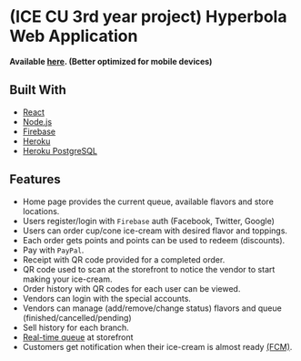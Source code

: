 # (ICE CU 3rd year project) Hyperbola Web Application

**Available [here](https://hyperbola.herokuapp.com/). (Better optimized for mobile devices)**

## Built With
* [React](https://reactjs.org/)
* [Node.js](https://nodejs.org)
* [Firebase](https://firebase.google.com/)
* [Heroku](https://www.heroku.com/home)
* [Heroku PostgreSQL](https://www.heroku.com/postgres)

## Features
* Home page provides the current queue, available flavors and store locations.
* Users register/login with `Firebase` auth (Facebook, Twitter, Google)
* Users can order cup/cone ice-cream with desired flavor and toppings.
* Each order gets points and points can be used to redeem (discounts).
* Pay with `PayPal`.
* Receipt with QR code provided for a completed order.
* QR code used to scan at the storefront to notice the vendor to start making your ice-cream.
* Order history with QR codes for each user can be viewed.
* Vendors can login with the special accounts.
* Vendors can manage (add/remove/change status) flavors and queue (finished/cancelled/pending)
* Sell history for each branch.
* [Real-time queue](https://hyperbola.herokuapp.com/queue) at storefront
* Customers get notification when their ice-cream is almost ready [(FCM)](https://firebase.google.com/docs/cloud-messaging).
